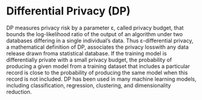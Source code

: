 # Differential Privacy (DP)
DP measures privacy risk by a parameter ε, called privacy budget, that bounds the log-likelihood ratio of the output of an algorithm under two databases differing in a single individual’s data. Thus ε-differential privacy, a mathematical definition of DP, associates the privacy losswith any data release drawn froma statistical database. If the training model is differentially private with a small privacy budget, the probability of producing a given model from a training dataset that includes a particular record is close to the probability of producing the same model when this record is not included. DP has been used in many machine learning models, including classification, regression, clustering, and dimensionality reduction.
